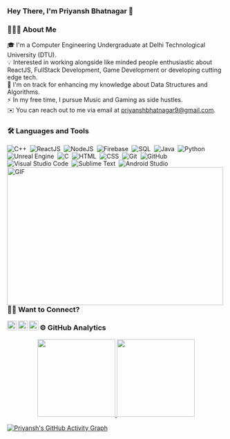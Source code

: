 ### **Hey There, I'm Priyansh Bhatnagar** 👋

### 👨🏻‍💻 About Me
🎓 I'm a Computer Engineering Undergraduate at Delhi Technological University (DTU).\
💡 Interested in working alongside like minded people enthusiastic about ReactJS, FullStack Development, Game Development or developing cutting edge tech.\
🌱 I'm on track for enhancing my knowledge about Data Structures and Algorithms.\
⚡ In my free time, I pursue Music and Gaming as side hustles.\
✉️ You can reach out to me via email at priyanshbhatnagar9@gmail.com.

### 🛠 Languages and Tools
![C++](https://img.shields.io/badge/-C++-05122A?style=flat&logo=C%2B%2B&logoColor=00599C)&nbsp;
![ReactJS](https://img.shields.io/badge/-ReactJS-05122A?style=flat&logo=react&logoColor=42A5F5)&nbsp;
![NodeJS](https://img.shields.io/badge/-NodeJS-05122A?style=flat&logo=nodedotjs&logoColor=42A5F5)&nbsp;
![Firebase](https://img.shields.io/badge/-Firebase-05122A?style=flat&logo=firebase&logoColor=42A5F5)&nbsp;
![SQL](https://img.shields.io/badge/-MySQL-05122A?style=flat&logo=mysql&logoColor=42A5F5)&nbsp;
![Java](https://img.shields.io/badge/-Java-05122A?style=flat&logo=java)&nbsp;
![Python](https://img.shields.io/badge/-Python-05122A?style=flat&logo=python)&nbsp;
![Unreal Engine](https://img.shields.io/badge/-UnrealEngine4-05122A?style=flat&logo=unrealengine&logoColor=42A5F5)&nbsp;
![C](https://img.shields.io/badge/-C-05122A?style=flat&logo=C&logoColor=A8B9CC)&nbsp;
![HTML](https://img.shields.io/badge/-HTML-05122A?style=flat&logo=HTML5)&nbsp;
![CSS](https://img.shields.io/badge/-CSS-05122A?style=flat&logo=CSS3&logoColor=1572B6)&nbsp;
![Git](https://img.shields.io/badge/-Git-05122A?style=flat&logo=git)&nbsp;
![GitHub](https://img.shields.io/badge/-GitHub-05122A?style=flat&logo=github)&nbsp;
![Visual Studio Code](https://img.shields.io/badge/-Visual%20Studio%20Code-05122A?style=flat&logo=visual-studio-code&logoColor=007ACC)&nbsp;
![Sublime Text](https://img.shields.io/badge/-Sublime_Text-05122A?style=flat&logo=sublime-text&logoColor=FF9800)&nbsp;
![Android Studio](https://img.shields.io/badge/-Android_Studio-05122A?style=flat&logo=android-studio&logoColor=a4c639)
<img align="left" alt="GIF" src="https://github.com/abhisheknaiidu/abhisheknaiidu/blob/master/code.gif?raw=true" width="500" height="320" />

### 🤝🏻 Want to Connect?
<a href="https://discord.gg/uxt3vek9Xb">
  <img align="left" alt="Priyansh's Discord" width="22px" src="https://raw.githubusercontent.com/peterthehan/peterthehan/master/assets/discord.svg" />
</a>
<a href="https://twitter.com/PriyanshBhatn17">
  <img align="left" alt="Priyansh Bhatnagar | Twitter" width="22px" src="https://raw.githubusercontent.com/peterthehan/peterthehan/master/assets/twitter.svg" />
</a>
<a href="https://www.linkedin.com/in/priyanshx19/">
  <img align="left" alt="Priyansh's LinkedIN" width="22px" src="https://raw.githubusercontent.com/peterthehan/peterthehan/master/assets/linkedin.svg" />
</a>


### ⚙️ GitHub Analytics
<p align="center">
<a href="https://github.com/PriyanshX1902">
  <img height="180em" src="https://github-readme-stats-eight-theta.vercel.app/api?username=PriyanshX1902&show_icons=true&theme=algolia&include_all_commits=true&count_private=true"/>
  <img height="180em" src="https://github-readme-stats-eight-theta.vercel.app/api/top-langs/?username=PriyanshX1902&layout=compact&langs_count=8&theme=algolia"/>
</a>
</p>

[![Priyansh's GitHub Activity Graph](https://activity-graph.herokuapp.com/graph?username=PriyanshX1902&theme=react-dark)](https://github.com/PriyanshX1902)



